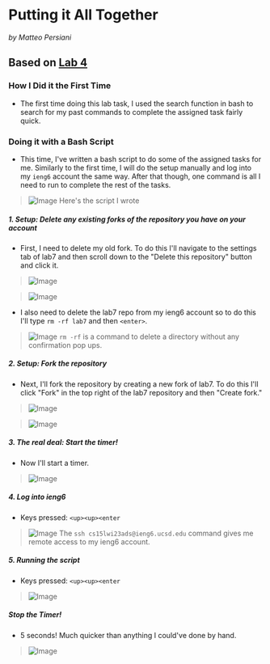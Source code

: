 # Putting it All Together
*by Matteo Persiani*
## Based on [Lab 4](https://mapersiani.github.io/cse15l-lab-reports/Lab4Report.html)
### How I Did it the First Time
* The first time doing this lab task, I used the search function in bash to search for my past commands to complete the assigned task fairly quick.

### Doing it with a Bash Script
* This time, I've written a bash script to do some of the assigned tasks for me. Similarly to the first time, I will do the setup manually and log into my `ieng6` account the same way. After that though, one command is all I need to run to complete the rest of the tasks.

>![Image](https://mapersiani.github.io/cse15l-lab-reports/Screenshot%202023-03-12%20at%203.23.56%20PM.png)
Here's the script I wrote

##### 1. Setup: Delete any existing forks of the repository you have on your account
* First, I need to delete my old fork. To do this I'll navigate to the settings tab of lab7 and then scroll down to the "Delete this repository" button and click it.

>![Image](https://mapersiani.github.io/cse15l-lab-reports/Screenshot%202023-02-23%20at%206.44.11%20PM.png)

>![Image](https://mapersiani.github.io/cse15l-lab-reports/Screenshot%202023-02-23%20at%206.45.27%20PM.png)

* I also need to delete the lab7 repo from my ieng6 account so to do this I'll type `rm -rf lab7` and then `<enter>`.

>![Image](https://mapersiani.github.io/cse15l-lab-reports/IMG_8292.jpg)
`rm -rf` is a command to delete a directory without any confirmation pop ups.

##### 2. Setup: Fork the repository
* Next, I'll fork the repository by creating a new fork of lab7. To do this I'll click "Fork" in the top right of the lab7 repository and then "Create fork."

>![Image](https://mapersiani.github.io/cse15l-lab-reports/Screenshot%202023-02-23%20at%206.43.16%20PM.png)

>![Image](https://mapersiani.github.io/cse15l-lab-reports/Screenshot%202023-02-23%20at%206.43.45%20PM.png)

##### 3. The real deal: Start the timer!
* Now I'll start a timer.

>![Image](https://mapersiani.github.io/cse15l-lab-reports/Screenshot%202023-02-23%20at%206.46.24%20PM.png)

##### 4. Log into ieng6
* Keys pressed: `<up><up><enter`

>![Image](https://mapersiani.github.io/cse15l-lab-reports/IMG_8291.jpg)
The `ssh cs15lwi23ads@ieng6.ucsd.edu` command gives me remote access to my ieng6 account.

##### 5. Running the script
* Keys pressed: `<up><up><enter`

>![Image](https://mapersiani.github.io/cse15l-lab-reports/Screenshot%202023-03-12%20at%203.22.45%20PM.png)

##### Stop the Timer!
* 5 seconds! Much quicker than anything I could've done by hand.

>![Image](https://mapersiani.github.io/cse15l-lab-reports/Screenshot%202023-03-12%20at%203.24.52%20PM.png)